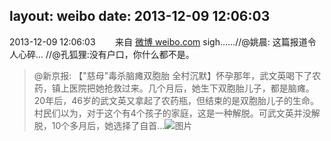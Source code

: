 layout: weibo
date: 2013-12-09 12:06:03
---
<meta name="referrer" content="no-referrer" />

2013-12-09 12:06:03  &nbsp;&nbsp;&nbsp;&nbsp;&nbsp;&nbsp; 来自 <a href="http://weibo.com/" rel="nofollow">微博 weibo.com</a>
sigh……//@姚晨: 这篇报道令人心碎… //@孔狐狸:没有户口，你什么都不是。
>  @新京报: 【"慈母"毒杀脑瘫双胞胎 全村沉默】怀孕那年，武文英喝下了农药，镇上医院把她抢救过来。几个月后，她生下双胞胎儿子，都是脑瘫。20年后，46岁的武文英又拿起了农药瓶，但结束的是双胞胎儿子的生命。村民们以为，对于这个有4个孩子的家庭，这是一种解脱。可武文英并没解脱，10个多月后，她选择了自首… ​​​
>  ![图片](https://ww1.sinaimg.cn/large/61ff32dejw1ebd6b4gwy3j20c87bghdt.jpg)
